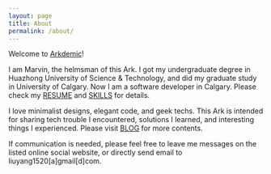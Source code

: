 ```yaml
---
layout: page
title: About
permalink: /about/
---
```


Welcome to <a href="http://liuyang1520.github.io/">Arkdemic</a>!

I am Marvin, the helmsman of this Ark. I got my undergraduate degree in Huazhong University of Science & Technology, and did my graduate study in University of Calgary. Now I am a software developer in Calgary. Please check my <a href="/resume/">RESUME</a> and <a href="/skills/">SKILLS</a> for details.

I love minimalist designs, elegant code, and geek techs. This Ark is intended for sharing tech trouble I encountered, solutions I learned, and interesting things I experienced. Please visit <a href="/blog/">BLOG</a> for more contents.

If communication is needed, please feel free to leave me messages on the listed online social website, or directly send email to liuyang1520[a]gmail[d]com.


